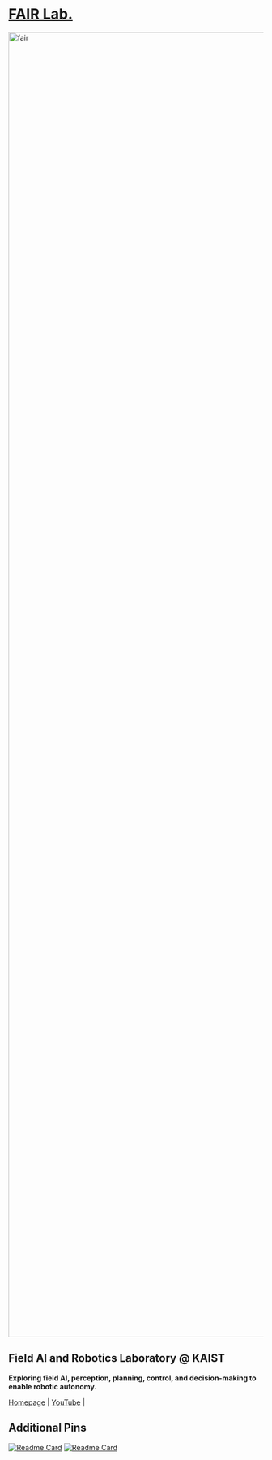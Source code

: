 # [FAIR Lab.](https://asl.unist.ac.kr/)
<img width="7114" height="2571" alt="fair" src="https://github.com/user-attachments/assets/23af1d7c-ea2f-4f81-aad3-8514bdf95324" />

## Field AI and Robotics Laboratory @ KAIST 
**Exploring field AI, perception, planning, control, and decision-making to enable robotic autonomy.**

[Homepage](https://asl.unist.ac.kr/) |
[YouTube](https://www.youtube.com/@FAIR-KAIST) |

## Additional Pins
[![Readme Card](https://github-readme-stats.vercel.app/api/pin/?username=FAIR-KAIST&repo=EKF-RIO-TC&show_owner=false)](https://github.com/FAIR-KAIST/EKF-RIO-TC)
[![Readme Card](https://github-readme-stats.vercel.app/api/pin/?username=FAIR-KAIST&repo=Doppler_Correspondence&show_owner=false)](https://github.com/FAIR-KAIST/Doppler_Correspondence)

